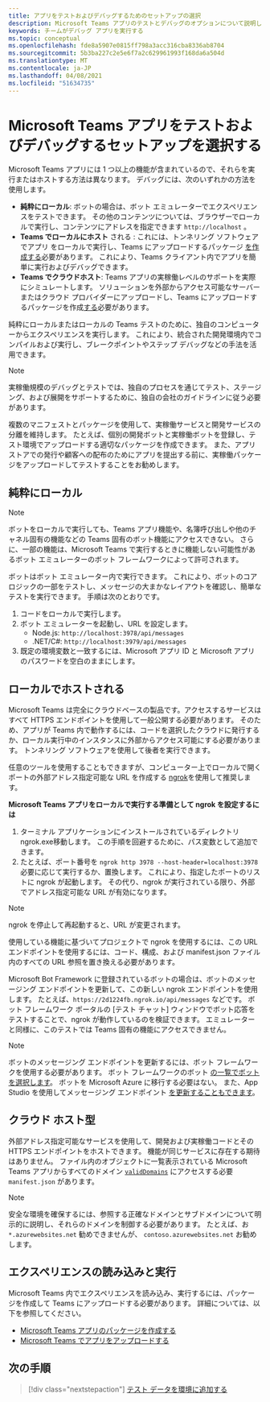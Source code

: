 ```yaml
---
title: アプリをテストおよびデバッグするためのセットアップの選択
description: Microsoft Teams アプリのテストとデバッグのオプションについて説明します。
keywords: チームがデバッグ アプリを実行する
ms.topic: conceptual
ms.openlocfilehash: fde8a5907e0815ff798a3acc316cba8336ab8704
ms.sourcegitcommit: 5b3ba227c2e5e6f7a2c629961993f168da6a504d
ms.translationtype: MT
ms.contentlocale: ja-JP
ms.lasthandoff: 04/08/2021
ms.locfileid: "51634735"
---
```

# <a name="choose-a-setup-to-test-and-debug-your-microsoft-teams-app"></a>Microsoft Teams アプリをテストおよびデバッグするセットアップを選択する

Microsoft Teams アプリには 1 つ以上の機能が含まれているので、それらを実行またはホストする方法は異なります。 デバッグには、次のいずれかの方法を使用します。

* **純粋にローカル**: ボットの場合は、ボット エミュレーターでエクスペリエンスをテストできます。 その他のコンテンツについては、ブラウザーでローカルで実行し、コンテンツにアドレスを指定できます `http://localhost` 。
* **Teams でローカルにホスト** される : これには、トンネリング ソフトウェアでアプリ [](~/concepts/build-and-test/apps-package.md)をローカルで実行し、Teams にアップロードするパッケージ [を作成する](~/concepts/deploy-and-publish/apps-upload.md)必要があります。 これにより、Teams クライアント内でアプリを簡単に実行およびデバッグできます。
* **Teams でクラウドホスト**: Teams アプリの実稼働レベルのサポートを実際にシミュレートします。 ソリューションを外部からアクセス可能なサーバーまたはクラウド プロバイダーにアップロードし、Teams にアップロード[](~/concepts/build-and-test/apps-package.md)するパッケージを作成[する](~/concepts/deploy-and-publish/apps-upload.md)必要があります。

純粋にローカルまたはローカルの Teams テストのために、独自のコンピューターからエクスペリエンスを実行します。 これにより、統合された開発環境内でコンパイルおよび実行し、ブレークポイントやステップ デバッグなどの手法を活用できます。 

> [!NOTE]
> 実稼働規模のデバッグとテストでは、独自のプロセスを通じてテスト、ステージング、および展開をサポートするために、独自の会社のガイドラインに従う必要があります。

複数のマニフェストとパッケージを使用して、実稼働サービスと開発サービスの分離を維持します。 たとえば、個別の開発ボットと実稼働ボットを登録し、テスト環境でアップロードする適切なパッケージを作成できます。 また、アプリストアでの発行や顧客への配布のためにアプリを提出する前に、実稼働パッケージをアップロードしてテストすることをお勧めします。

## <a name="purely-local"></a>純粋にローカル

> [!NOTE]
> ボットをローカルで実行しても、Teams アプリ機能や、名簿呼び出しや他のチャネル固有の機能などの Teams 固有のボット機能にアクセスできない。 さらに、一部の機能は、Microsoft Teams で実行するときに機能しない可能性があるボット エミュレーターのボット フレームワークによって許可されます。

ボットはボット エミュレーター内で実行できます。 これにより、ボットのコア ロジックの一部をテストし、メッセージの大まかなレイアウトを確認し、簡単なテストを実行できます。 手順は次のとおりです。

1. コードをローカルで実行します。
2. ボット エミュレーターを起動し、URL を設定します。
   * Node.js: `http://localhost:3978/api/messages`
   * .NET/C#: `http://localhost:3979/api/messages`
3. 既定の環境変数と一致するには、Microsoft アプリ ID と Microsoft アプリのパスワードを空白のままにします。

## <a name="locally-hosted"></a>ローカルでホストされる

Microsoft Teams は完全にクラウドベースの製品です。アクセスするサービスはすべて HTTPS エンドポイントを使用して一般公開する必要があります。 そのため、アプリが Teams 内で動作するには、コードを選択したクラウドに発行するか、ローカル実行中のインスタンスに外部からアクセス可能にする必要があります。 トンネリング ソフトウェアを使用して後者を実行できます。

任意のツールを使用することもできますが、コンピューター上でローカルで開くポートの外部アドレス指定可能な URL を作成する [ngrok](https://ngrok.com/download)を使用して推奨します。 

**Microsoft Teams アプリをローカルで実行する準備として ngrok を設定するには**

1. ターミナル アプリケーションにインストールされているディレクトリngrok.exe移動します。 この手順を回避するために、パス変数として追加できます。
2. たとえば、ポート番号を `ngrok http 3978 --host-header=localhost:3978` 必要に応じて実行するか、置換します。
   これにより、指定したポートのリストに ngrok が起動します。 その代り、ngrok が実行されている限り、外部でアドレス指定可能な URL が有効になります。

> [!NOTE]
> ngrok を停止して再起動すると、URL が変更されます。

使用している機能に基づいてプロジェクトで ngrok を使用するには、この URL エンドポイントを使用するには、コード、構成、および manifest.json ファイル内のすべての URL 参照を置き換える必要があります。

Microsoft Bot Framework に登録されているボットの場合は、ボットのメッセージング エンドポイントを更新して、この新しい ngrok エンドポイントを使用します。 たとえば、`https://2d1224fb.ngrok.io/api/messages` などです。 ボット フレームワーク ポータルの [テスト チャット] ウィンドウでボット応答をテストすることで、ngrok が動作しているのを検証できます。 エミュレーターと同様に、このテストでは Teams 固有の機能にアクセスできません。

> [!NOTE]
> ボットのメッセージング エンドポイントを更新するには、ボット フレームワークを使用する必要があります。 ボット フレームワークのボット [の一覧でボットを選択します](https://dev.botframework.com/bots)。 ボットを Microsoft Azure に移行する必要はない。 また、App Studio を使用してメッセージング エンドポイント [を更新することもできます](~/concepts/build-and-test/app-studio-overview.md)。

## <a name="cloud-hosted"></a>クラウド ホスト型

外部アドレス指定可能なサービスを使用して、開発および実稼働コードとその HTTPS エンドポイントをホストできます。 機能が同じサービスに存在する期待はありません。 ファイル内のオブジェクトに一覧表示されている Microsoft Teams アプリからすべてのドメイン [`validDomains`](~/resources/schema/manifest-schema.md#validdomains) にアクセスする必要 `manifest.json` があります。

> [!NOTE]
> 安全な環境を確保するには、参照する正確なドメインとサブドメインについて明示的に説明し、それらのドメインを制御する必要があります。 たとえば、お `*.azurewebsites.net` 勧めできませんが、 `contoso.azurewebsites.net` お勧めします。

## <a name="load-and-run-your-experience"></a>エクスペリエンスの読み込みと実行

Microsoft Teams 内でエクスペリエンスを読み込み、実行するには、パッケージを作成して Teams にアップロードする必要があります。 詳細については、以下を参照してください。

* [Microsoft Teams アプリのパッケージを作成する](~/concepts/build-and-test/apps-package.md)
* [Microsoft Teams でアプリをアップロードする](~/concepts/deploy-and-publish/apps-upload.md)

## <a name="next-step"></a>次の手順

> [!div class="nextstepaction"] 
> [テスト データを環境に追加する](~/concepts/build-and-test/test-data.md)

